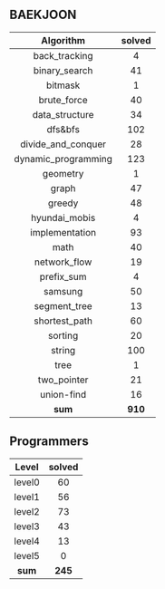 ## BAEKJOON <a href="https://www.acmicpc.net/user/ki9014" target="_blank"><img src=https://static.solved.ac/tier_small/19.svg width="15"/></a>
|    Algorithm    | solved |
| :-------------: | :----: |
|back_tracking|4|
|binary_search|41|
|bitmask|1|
|brute_force|40|
|data_structure|34|
|dfs&bfs|102|
|divide_and_conquer|28|
|dynamic_programming|123|
|geometry|1|
|graph|47|
|greedy|48|
|hyundai_mobis|4|
|implementation|93|
|math|40|
|network_flow|19|
|prefix_sum|4|
|samsung|50|
|segment_tree|13|
|shortest_path|60|
|sorting|20|
|string|100|
|tree|1|
|two_pointer|21|
|union-find|16|
| **sum** | **910**|

## Programmers
|    Level    | solved |
| :-------------: | :----: |
|level0|60|
|level1|56|
|level2|73|
|level3|43|
|level4|13|
|level5|0|
| **sum** | **245**|

